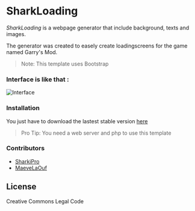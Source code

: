 # SharkLoading

*SharkLoading*  is a webpage generator that include background, texts and images.

The generator was created to easely create loadingscreens for the game named Garry's Mod.

>Note: This template uses Bootstrap

### Interface is like that :

![Interface](https://i.gyazo.com/53beb39b1ee1799dd6cfddaf881966e0.png)


### Installation

You just have to download the lastest stable version [here](https://github.com/SharkiPro/SharkLoading/archive/v1.0.zip)

> Pro Tip: You need a web server and php to use this template

### Contributors

- [SharkiPro](https://github.com/SharkiPro)
- [MaeveLaOuf](https://github.com/MaeveLaOuf)

License
----

Creative Commons Legal Code
